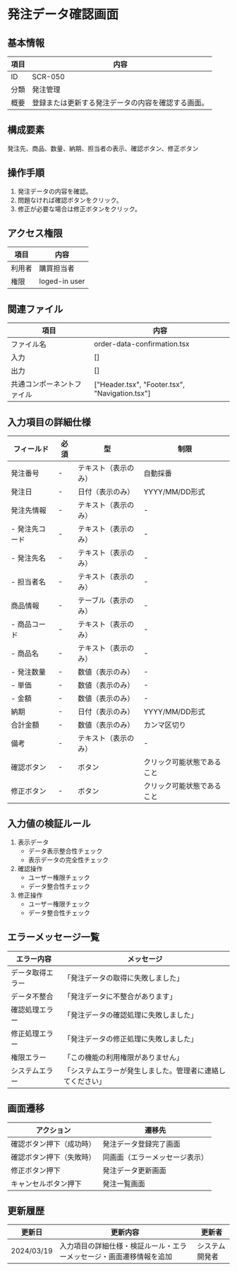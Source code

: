 # 発注データ確認画面

## 基本情報
| 項目 | 内容 |
|------|------|
| ID | SCR-050 |
| 分類 | 発注管理 |
| 概要 | 登録または更新する発注データの内容を確認する画面。 |

## 構成要素
発注先、商品、数量、納期、担当者の表示、確認ボタン、修正ボタン

## 操作手順
1. 発注データの内容を確認。
2. 問題なければ確認ボタンをクリック。
3. 修正が必要な場合は修正ボタンをクリック。

## アクセス権限
| 項目 | 内容 |
|------|------|
| 利用者 | 購買担当者 |
| 権限 | loged-in user |

## 関連ファイル
| 項目 | 内容 |
|------|------|
| ファイル名 | order-data-confirmation.tsx |
| 入力 | [] |
| 出力 | [] |
| 共通コンポーネントファイル | [\"Header.tsx\", \"Footer.tsx\", \"Navigation.tsx\"] |

## 入力項目の詳細仕様
| フィールド | 必須 | 型 | 制限 |
|------------|------|-----|------|
| 発注番号 | - | テキスト（表示のみ） | 自動採番 |
| 発注日 | - | 日付（表示のみ） | YYYY/MM/DD形式 |
| 発注先情報 | - | テキスト（表示のみ） | - |
| - 発注先コード | - | テキスト（表示のみ） | - |
| - 発注先名 | - | テキスト（表示のみ） | - |
| - 担当者名 | - | テキスト（表示のみ） | - |
| 商品情報 | - | テーブル（表示のみ） | - |
| - 商品コード | - | テキスト（表示のみ） | - |
| - 商品名 | - | テキスト（表示のみ） | - |
| - 発注数量 | - | 数値（表示のみ） | - |
| - 単価 | - | 数値（表示のみ） | - |
| - 金額 | - | 数値（表示のみ） | - |
| 納期 | - | 日付（表示のみ） | YYYY/MM/DD形式 |
| 合計金額 | - | 数値（表示のみ） | カンマ区切り |
| 備考 | - | テキスト（表示のみ） | - |
| 確認ボタン | - | ボタン | クリック可能状態であること |
| 修正ボタン | - | ボタン | クリック可能状態であること |

## 入力値の検証ルール
1. 表示データ
   - データ表示整合性チェック
   - 表示データの完全性チェック
2. 確認操作
   - ユーザー権限チェック
   - データ整合性チェック
3. 修正操作
   - ユーザー権限チェック
   - データ整合性チェック

## エラーメッセージ一覧
| エラー内容 | メッセージ |
|------------|------------|
| データ取得エラー | 「発注データの取得に失敗しました」 |
| データ不整合 | 「発注データに不整合があります」 |
| 確認処理エラー | 「発注データの確認処理に失敗しました」 |
| 修正処理エラー | 「発注データの修正処理に失敗しました」 |
| 権限エラー | 「この機能の利用権限がありません」 |
| システムエラー | 「システムエラーが発生しました。管理者に連絡してください」 |

## 画面遷移
| アクション | 遷移先 |
|------------|--------|
| 確認ボタン押下（成功時） | 発注データ登録完了画面 |
| 確認ボタン押下（失敗時） | 同画面（エラーメッセージ表示） |
| 修正ボタン押下 | 発注データ更新画面 |
| キャンセルボタン押下 | 発注一覧画面 |

## 更新履歴
| 更新日 | 更新内容 | 更新者 |
|--------|----------|--------|
| 2024/03/19 | 入力項目の詳細仕様・検証ルール・エラーメッセージ・画面遷移情報を追加 | システム開発者 |
